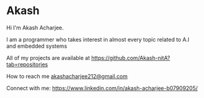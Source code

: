 # Akash
Hi I'm Akash Acharjee.

I am a programmer who takes interest in almost every topic related to A.I and embedded systems

All of my projects are available at https://github.com/Akash-nitA?tab=repositories

How to reach me akashacharjee212@gmail.com

Connect with me:
  https://www.linkedin.com/in/akash-acharjee-b07909205/
